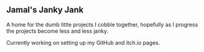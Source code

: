 ## Jamal's Janky Jank
A home for the dumb little projects I cobble together, hopefully as I progress the projects become less and less janky.

Currently working on setting up my GitHub and itch.io pages.
